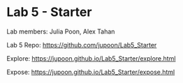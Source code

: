 # Lab 5 - Starter
Lab members: Julia Poon, Alex Tahan

Lab 5 Repo: https://github.com/jupoon/Lab5_Starter

Explore: https://jupoon.github.io/Lab5_Starter/explore.html

Expose: https://jupoon.github.io/Lab5_Starter/expose.html
